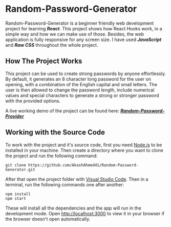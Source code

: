 # Random-Password-Generator

Random-Password-Generator is a beginner friendly web development project for learning ***React***. This project shows how React Hooks work, in a simple way and how we can make use of those. Besides, the web application is fully responsive for any screen size. I have used ***JavaScript*** and ***Raw CSS*** throughout the whole project.

## How The Project Works

This project can be used to create strong passwords by anyone effortlessly. By default, it generates an 8 character long password for the user on opening, with a combination of the English capital and small letters. The user is then allowed to change the password length, include numerical values and special characters to generate a strong or stronger password with the provided options.

A live working demo of the project can be found here: ***[Random-Password-Provider](https://random-password-provider.netlify.app/)***

## Working with the Source Code

To work with the project and it's source code, first you need [Node.js](https://nodejs.org/en/download) to be installed in your machine. Then create a directory where you want to clone the project and run the following command:
  ```
  git clone https://github.com/AkashAhmed41/Random-Password-Generator.git
  ```

After that open the project folder with [Visual Studio Code](https://code.visualstudio.com/download). Then in a terminal, run the following commands one after another:
```
npm install
npm start
```

These will install all the dependencies and the app will run in the development mode. Open [http://localhost:3000](http://localhost:3000) to view it in your browser if the browser doesn't open automatically.




